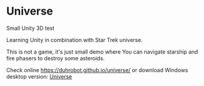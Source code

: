 # Universe
Small Unity 3D test

Learning Unity in combination with Star Trek universe.

This is not a game, it's just small demo where You can navigate starship and fire phasers to destroy some asteroids.

Check online https://duhrobot.github.io/universe/ or download Windows desktop version: <a href="https://github.com/DuhRobot/universe/blob/main/universe.zip" target="_blank" title="Universe">Universe</a>
